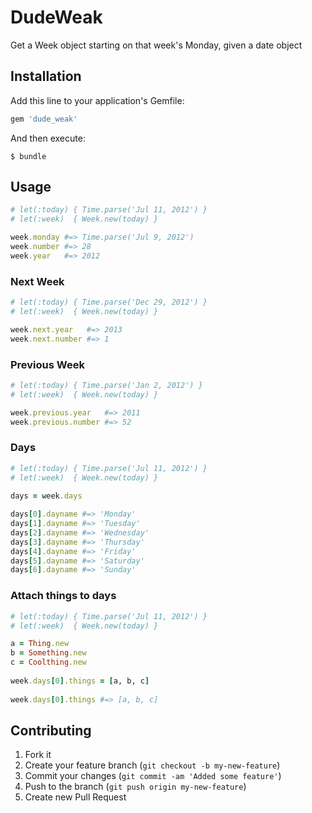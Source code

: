# DudeWeak

Get a Week object starting on that week's Monday, given a date object

## Installation

Add this line to your application's Gemfile:

```ruby
gem 'dude_weak'
```

And then execute:

```
$ bundle
```

## Usage

```ruby
# let(:today) { Time.parse('Jul 11, 2012') }
# let(:week)  { Week.new(today) }

week.monday #=> Time.parse('Jul 9, 2012')
week.number #=> 28
week.year   #=> 2012
```

### Next Week

```ruby
# let(:today) { Time.parse('Dec 29, 2012') }
# let(:week)  { Week.new(today) }

week.next.year   #=> 2013
week.next.number #=> 1
```

### Previous Week

```ruby
# let(:today) { Time.parse('Jan 2, 2012') }
# let(:week)  { Week.new(today) }

week.previous.year   #=> 2011
week.previous.number #=> 52
```

### Days

```ruby
# let(:today) { Time.parse('Jul 11, 2012') }
# let(:week)  { Week.new(today) }
    
days = week.days

days[0].dayname #=> 'Monday'
days[1].dayname #=> 'Tuesday'
days[2].dayname #=> 'Wednesday'
days[3].dayname #=> 'Thursday'
days[4].dayname #=> 'Friday'
days[5].dayname #=> 'Saturday'
days[6].dayname #=> 'Sunday'
```
    
### Attach things to days

```ruby
# let(:today) { Time.parse('Jul 11, 2012') }
# let(:week)  { Week.new(today) }

a = Thing.new
b = Something.new
c = Coolthing.new
    
week.days[0].things = [a, b, c]
    
week.days[0].things #=> [a, b, c]
```

## Contributing

1. Fork it
2. Create your feature branch (`git checkout -b my-new-feature`)
3. Commit your changes (`git commit -am 'Added some feature'`)
4. Push to the branch (`git push origin my-new-feature`)
5. Create new Pull Request
